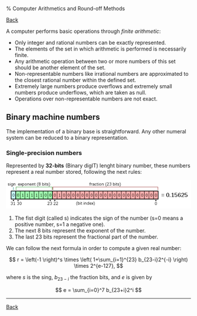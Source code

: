 % Computer Arithmetics and Round-off Methods

[Back](index.md)

A computer performs basic operations through *finite arithmetic*:

* Only integer and rational numbers can be exactly represented.
* The elements of the set in which arithmetic is performed is necessarily finite.
* Any arithmetic operation between two or more numbers of this set should be another element of the set.
* Non-representable numbers like irrational numbers are approximated to the closest rational number within the defined set.
* Extremely large numbers produce overflows and extremely small numbers produce underflows, which are taken as null.
* Operations over non-representable numbers are not exact.

## Binary machine numbers

The implementation of a binary base is straightforward. Any other numeral system can be reduced to a binary representation.

### Single-precision numbers

Represented by **32-bits** (Binary digIT) lenght binary number, these numbers represent a real number stored, following the next rules:

![](images/binary-32.png)


1. The fist digit (called s) indicates the sign of the number (s=0 means a positive number, s=1 a negative one).
2. The next 8 bits represent the exponent of the number.
3. The last 23 bits represent the fractional part of the number.

We can follow the next formula in order to compute a given real number:

$$ r = \left(-1 \right)^s \times \left( 1+\sum_{i=1}^{23} b_{23-i}2^{-i} \right) \times 2^{e-127},
$$

where $s$ is the sing, $b_{23-i}$ the fraction bits, and $e$ is given by

$$ e = \sum_{i=0}^7 b_{23+i}2^i 
$$


---
[Back](index.md)

$$$$
